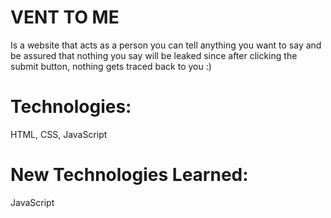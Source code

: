 # VENT TO ME
Is a website that acts as a person you can tell anything you want to say and be assured that nothing you say will be leaked since after clicking the submit button, nothing gets traced back to you :)

# Technologies:
HTML, CSS, JavaScript


# New Technologies Learned:
JavaScript
    
